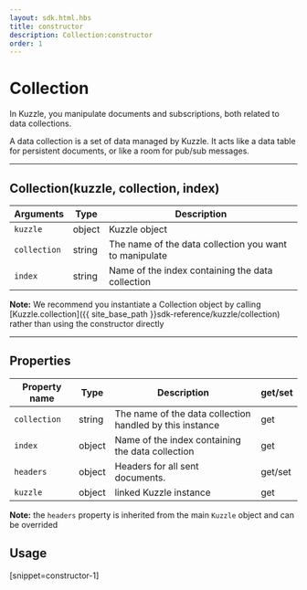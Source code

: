 ```yaml
---
layout: sdk.html.hbs
title: constructor
description: Collection:constructor
order: 1
---
```

  

# Collection
In Kuzzle, you manipulate documents and subscriptions, both related to data collections.

A data collection is a set of data managed by Kuzzle. It acts like a data table for persistent documents, or like a room for pub/sub messages.

---

## Collection(kuzzle, collection, index)

| Arguments | Type | Description |
|---------------|---------|----------------------------------------|
| ``kuzzle`` | object | Kuzzle object |
| ``collection`` | string | The name of the data collection you want to manipulate |
| ``index`` | string | Name of the index containing the data collection |

**Note:** We recommend you instantiate a Collection object by calling [Kuzzle.collection]({{ site_base_path }}sdk-reference/kuzzle/collection) rather than using the constructor directly

---

## Properties

| Property name | Type | Description | get/set |
|--------------|--------|-----------------------------------|---------|
| ``collection`` | string | The name of the data collection handled by this instance | get |
| ``index`` | object | Name of the index containing the data collection | get |
| ``headers`` | object | Headers for all sent documents. | get/set |
| ``kuzzle`` | object | linked Kuzzle instance | get |

**Note:** the ``headers`` property is inherited from the main ``Kuzzle`` object and can be overrided

## Usage

[snippet=constructor-1]
